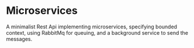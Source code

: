# Microservices
A minimalist Rest Api implementing microservices, specifying bounded context, using RabbitMq for queuing, and a background service to send the messages.
